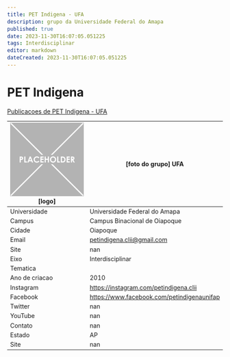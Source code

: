 ```yaml
---
title: PET Indigena - UFA
description: grupo da Universidade Federal do Amapa
published: true
date: 2023-11-30T16:07:05.051225
tags: Interdisciplinar
editor: markdown
dateCreated: 2023-11-30T16:07:05.051225
---
```


# PET Indigena

[Publicacoes de PET Indigena - UFA](/atividade/134PETIndigenaUFA/feed.md)

| ![placeholder.png](/placeholder.png) [logo] | [foto do grupo] UFA         |
| ------------------------------------------- | ------------------------------------------------- |
| Universidade                                | Universidade Federal do Amapa      |
| Campus                                      | Campus Binacional de Oiapoque            |
| Cidade                                      | Oiapoque             |
| Email                                       | petindigena.clii@gmail.com             |
| Site                                        | nan              |
| Eixo                                        | Interdisciplinar              |
| Tematica                                    |           |
| Ano de criacao                              | 2010        |
| Instagram                                   | https://instagram.com/petindigena.clii         |
| Facebook                                    | https://www.facebook.com/petindigenaunifap          |
| Twitter                                     | nan           |
| YouTube                                     | nan           |
| Contato                                     | nan         |
| Estado                                      |  AP            |
| Site                                        | nan |
